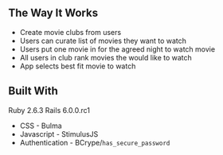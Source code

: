 ## The Way It Works

- Create movie clubs from users
- Users can curate list of movies they want to watch
- Users put one movie in for the agreed night to watch movie
- All users in club rank movies the would like to watch
- App selects best fit movie to watch


## Built With

Ruby 2.6.3
Rails 6.0.0.rc1


- CSS - Bulma
- Javascript - StimulusJS
- Authentication - BCrype/`has_secure_password`
